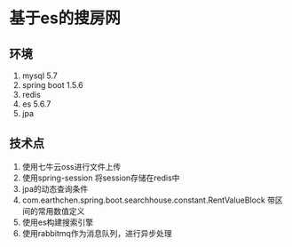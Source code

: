 # 基于es的搜房网

## 环境

1. mysql 5.7
2. spring boot 1.5.6
3. redis
4. es 5.6.7
5. jpa

## 技术点

1. 使用七牛云oss进行文件上传
2. 使用spring-session 将session存储在redis中
5. jpa的动态查询条件
6. com.earthchen.spring.boot.searchhouse.constant.RentValueBlock  带区间的常用数值定义
7. 使用es构建搜索引擎
8. 使用rabbitmq作为消息队列，进行异步处理
